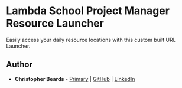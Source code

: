 # Lambda School Project Manager Resource Launcher

Easily access your daily resource locations with this custom built URL Launcher.

## Author

* **Christopher Beards** - [Primary](https://christopherbeards.com) | [GitHub](https://github.com/christopherbeards) | [LinkedIn](https://www.linkedin.com/in/christopher-beards-1292b529/)

